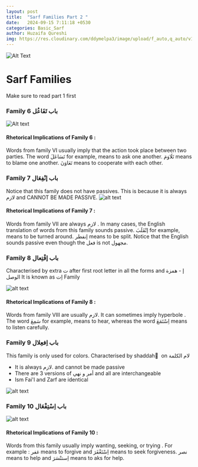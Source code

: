 ```yaml
---
layout: post
title:  "Sarf Families Part 2 "
date:   2024-09-15 7:11:18 +0530
categories: Basic_Sarf
author: Huzaifa Qureshi
img: https://res.cloudinary.com/ddymelpa3/image/upload/f_auto,q_auto/v1/arabic%20blogs/sarf%20part%202/pthe1birqz7ax3sarjnx
---
```


![Alt Text](https://res.cloudinary.com/ddymelpa3/image/upload/f_auto,q_auto/v1/arabic%20blogs/sarf%20part%202/pthe1birqz7ax3sarjnx "main")

# Sarf Families
Make sure to read part 1 first


### Family 6  باب تَفَاعُل

![Alt text](https://i.imgur.com/xAWgg9r.png "family 6")

#### Rhetorical Implications of Family 6 : 
Words from family VI usually imply that the action took place between two parties. 
The word تَسَاعَلَ for example, means to ask one another.
تَلَاوَمَ means to blame one another.
تَعَاوَنَ means to cooperate with each other.


### Family 7 باب إنْفِعَال

Notice that this family does not have passives. This is because it is <span class="hl"> always لازم and CANNOT BE MADE PASSIVE.</span>
![alt text](https://i.imgur.com/imPuYL7.png)

#### Rhetorical Implications of Family 7 : 
Words from family VII are  <span class="hl">always لازم </span> . In many cases, the English translation of words from this family sounds passive. إنْقَلَبَ  for example, means to be turned around. إنفطر means to be split. Notice that the  English sounds passive even though the فعل is not مجهول.


### Family 8 باب إفْتِعال

Characterised by extra ت after first root letter in all the forms and إ - همزة الوصل 
It is known as اِت Family

![alt text](https://i.imgur.com/Jxs9G1V.png)

#### Rhetorical Implications of Family 8 : 
Words from family VIII are <span class="hl">usually لازم.</span>  It can sometimes <span class="hl">imply hyperbole</span> . The word سَمِعَ for example,
means to hear, whereas the word اِسْتَمَعَ means to listen carefully.


### Family 9 باب اِفعِلال

This family is only used for colors.
Characterised by shaddah ّ  on لام الكلمة

- It is  <span class="hl">always لازم.</span> and cannot be made passive
- There are 3 versions of أمر و نهي and all are interchangeable
- Ism Fai'l and Zarf are identical

![alt text](https://i.imgur.com/CjmTqxn.png)


### Family 10 باب اِسْتِفْعَال

![alt text](https://i.imgur.com/3nK4mx6.png)

#### Rhetorical Implications of Family 10 : 
Words from this family usually imply <span class="hl">wanting, seeking, or trying</span> . For example : غفر means to forgive and اِسْتَغْفَرَ means to seek forgiveness.
نصر means to help and اِستنْسَرَ  means to aks for help.

